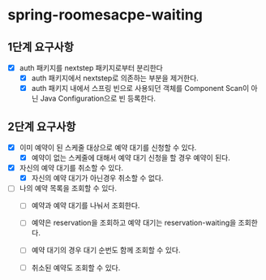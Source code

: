 # spring-roomesacpe-waiting

## 1단계 요구사항

* [x] auth 패키지를 nextstep 패키지로부터 분리한다
  * [x] auth 패키지에서 nextstep로 의존하는 부분을 제거한다.
  * [x] auth 패키지 내에서 스프링 빈으로 사용되던 객체를 Component Scan이 아닌 Java Configuration으로 빈 등록한다.

## 2단계 요구사항

* [x] 이미 예약이 된 스케줄 대상으로 예약 대기를 신청할 수 있다.
  * [x] 예약이 없는 스케줄에 대해서 예약 대기 신청을 할 경우 예약이 된다.
* [x] 자신의 예약 대기를 취소할 수 있다.
  * [x] 자신의 예약 대기가 아닌경우 취소할 수 없다.
* [ ] 나의 예약 목록을 조회할 수 있다.
  * [ ] 예약과 예약 대기를 나눠서 조회한다.
  * [ ] 예약은 reservation을 조회하고 예약 대기는 reservation-waiting을 조회한다.
  * [ ] 예약 대기의 경우 대기 순번도 함께 조회할 수 있다.
  * [ ] 취소된 예약도 조회할 수 있다.


